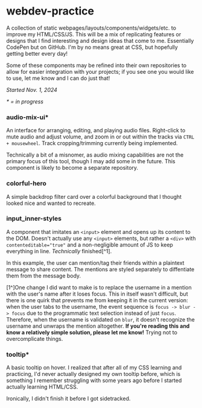 # webdev-practice

A collection of static webpages/layouts/components/widgets/etc. to improve my HTML/CSS/JS. This will be a mix of replicating features or designs that I find interesting and design ideas that come to me. Essentially CodePen but on GitHub. I'm by no means great at CSS, but hopefully getting better every day!

Some of these components may be refined into their own repositories to allow for easier integration with your projects; if you see one you would like to use, let me know and I can do just that!

*Started Nov. 1, 2024*

*\* = in progress*

### audio-mix-ui\*

An interface for arranging, editing, and playing audio files. Right-click to mute audio and adjust volume, and zoom in or out within the tracks via `CTRL + mousewheel`. Track cropping/trimming currently being implemented.

Technically a bit of a misnomer, as audio mixing capabilities are not the primary focus of this tool, though I may add some in the future. This component is likely to become a separate repository.

### colorful-hero

A simple backdrop filter card over a colorful background that I thought looked nice and wanted to recreate.

### input_inner-styles

A component that imitates an `<input>` element and opens up its content to the DOM. Doesn't actually use any `<input>` elements, but rather a `<div>` with `contenteditable="true"` and a non-negligible amount of JS to keep everything in line. *Technically* finished[^1].

In this example, the user can mention/tag their friends within a plaintext message to share content. The mentions are styled separately to diffentiate them from the message body.

[1^]One change I did want to make is to replace the username in a mention with the user's name after it loses focus. This in itself wasn't difficult, but there is one quirk that prevents me from keeping it in the current version: when the user tabs to the username, the event sequence is `focus -> blur -> focus` due to the programmatic text selection instead of just `focus`. Therefore, when the username is validated on `blur`, it doesn't recognize the username and unwraps the mention altogether. **If you're reading this and know a relatively simple solution, please let me know!** Trying not to overcomplicate things.

### tooltip\*

A basic tooltip on hover. I realized that after all of my CSS learning and practicing, I'd never actually designed my own tooltip before, which is something I remember struggling with some years ago before I started actually learning HTML/CSS.

Ironically, I didn't finish it before I got sidetracked.
